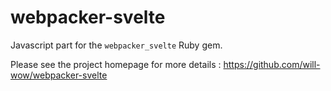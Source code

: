 # webpacker-svelte

Javascript part for the `webpacker_svelte` Ruby gem.

Please see the project homepage for more details : https://github.com/will-wow/webpacker-svelte
